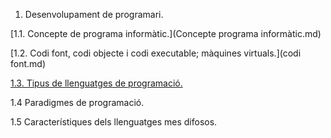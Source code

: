 1. Desenvolupament de programari.

  [1.1. Concepte de programa informàtic.](Concepte programa informàtic.md)

  [1.2. Codi font, codi objecte i codi executable; màquines virtuals.](codi font.md)

  [1.3. Tipus de llenguatges de programació.](llenguatges.md)
  
  1.4 Paradigmes de programació.
  
  1.5 Característiques dels llenguatges mes difosos.
  

